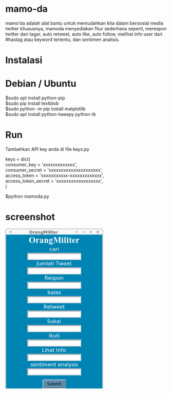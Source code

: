 # mamo-da
  mamo'da adalah alat bantu untuk memudahkan kita dalam bersosial media twitter khususnya, mamoda menyediakan fitur sederhana seperti, merespon twitter dari tagar, auto retweet, auto like, auto follow, melihat info user dari #hastag atau keyword tertentu, dan sentimen analisis. 
# Instalasi
# Debian / Ubuntu
  $sudo apt install python-pip  
  $sudo pip install textblob  
  $sudo python -m pip install matplotlib  
  $sudo apt install python-tweepy python-tk 

# Run
  Tambahkan API key anda di file keys.py  
  
keys = dict(  
    consumer_key = 'xxxxxxxxxxxxx',  
    consumer_secret = 'xxxxxxxxxxxxxxxxxxxxx',  
    access_token = 'xxxxxxxxxxx-xxxxxxxxxxxxx',  
    access_token_secret = 'xxxxxxxxxxxxxxxxxx',  
)  

  $python mamoda.py  

# screenshot
![alt text](https://github.com/orangmiliter/mamo-da/blob/master/screenshot/ss.png)
